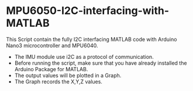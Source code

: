 # MPU6050-I2C-interfacing-with-MATLAB

This Script contain the fully I2C interfacing MATLAB code with Arduino Nano3 microcontroller and MPU6040.
- The IMU module use i2C as a protocol of communication.
- Before running the script, make sure that you have already installed the Arduino Package for MATLAB.
- The output values will be plotted in a Graph.
- The Graph records the X,Y,Z values.
